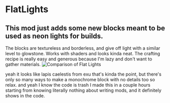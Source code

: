 # FlatLights

## This mod just adds some new blocks meant to be used as neon lights for builds.

The blocks are textureless and borderless, and give off light with a similar level to glowstone.
Works with shaders and looks kinda neat.
The crafting recipe is really easy and generous because I'm lazy and don't want to gather materials.
![Comparison of Flat Lights](https://i.imgur.com/JCt3uIU.png)

yeah it looks like lapis caelestis from exu that's kinda the point, but there's only so many ways to make a monochrome block with no details too so relax. and yeah I know the code is trash I made this in a couple hours starting from knowing literally nothing about writing mods, and it definitely shows in the code.



